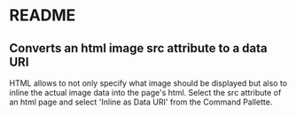 # README
## Converts an html image src attribute to a data URI
HTML allows to not only specify what image should be displayed but also to inline the actual image data into the page's html.
Select the src attribute of an html page and select 'Inline as Data URI' from the Command Pallette.
